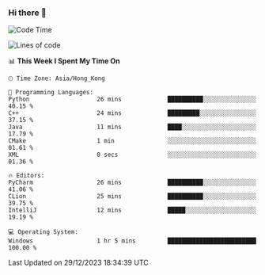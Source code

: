 ### Hi there 👋

<!--
**RoiexLee/RoiexLee** is a ✨ _special_ ✨ repository because its `README.md` (this file) appears on your GitHub profile.

Here are some ideas to get you started:

- 🔭 I’m currently working on ...
- 🌱 I’m currently learning ...
- 👯 I’m looking to collaborate on ...
- 🤔 I’m looking for help with ...
- 💬 Ask me about ...
- 📫 How to reach me: ...
- 😄 Pronouns: ...
- ⚡ Fun fact: ...
-->

<!--START_SECTION:waka-->
![Code Time](http://img.shields.io/badge/Code%20Time-431%20hrs%2025%20mins-blue)

![Lines of code](https://img.shields.io/badge/From%20Hello%20World%20I%27ve%20Written-37.4%20thousand%20lines%20of%20code-blue)

📊 **This Week I Spent My Time On** 

```text
🕑︎ Time Zone: Asia/Hong_Kong

💬 Programming Languages: 
Python                   26 mins             ██████████░░░░░░░░░░░░░░░   40.15 % 
C++                      24 mins             █████████░░░░░░░░░░░░░░░░   37.15 % 
Java                     11 mins             ████░░░░░░░░░░░░░░░░░░░░░   17.79 % 
CMake                    1 min               ░░░░░░░░░░░░░░░░░░░░░░░░░   01.61 % 
XML                      0 secs              ░░░░░░░░░░░░░░░░░░░░░░░░░   01.36 % 

🔥 Editors: 
PyCharm                  26 mins             ██████████░░░░░░░░░░░░░░░   41.06 % 
CLion                    25 mins             ██████████░░░░░░░░░░░░░░░   39.75 % 
IntelliJ                 12 mins             █████░░░░░░░░░░░░░░░░░░░░   19.19 % 

💻 Operating System: 
Windows                  1 hr 5 mins         █████████████████████████   100.00 % 
```


 Last Updated on 29/12/2023 18:34:39 UTC
<!--END_SECTION:waka-->
